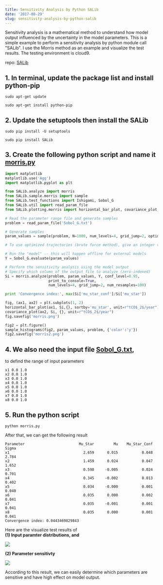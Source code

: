 ```yaml
---
title: Sensitivity Analysis by Python SALib
date: '2017-08-29'
slug: sensitivity-analysis-by-python-salib
---
```



Sensitivity analysis is a mathematical method to understand how model output influenced by the uncertainty in the model parameters. 
This is a simple example to perform a sensitivity analysis by python module call "SALib". 
I use the Morris method as an example and visualize the test results. 
The testing environment is cloud9. 

repo: [SALib](https://github.com/SALib/SALib)

## 1. In terminal, update the package list and install python-pip

```
sudo apt-get update 
```

```
sudo apt-get install python-pip
```

## 2. Update the setuptools then install the SALib 

```
sudo pip install -U setuptools
```

```
sudo pip install SALib
```

## 3. Create the following python script and name it [morris.py](https://raw.githubusercontent.com/nanhung/c9.gsa/master/morris.py)

```python
import matplotlib
matplotlib.use('Agg')
import matplotlib.pyplot as plt

from SALib.analyze import morris
from SALib.sample.morris import sample
from SALib.test_functions import Ishigami, Sobol_G
from SALib.util import read_param_file
from SALib.plotting.morris import horizontal_bar_plot, covariance_plot, sample_histograms

# Read the parameter range file and generate samples
problem = read_param_file('Sobol_G.txt')

# Generate samples
param_values = sample(problem, N=1000, num_levels=4, grid_jump=2, optimal_trajectories=None)

# To use optimized trajectories (brute force method), give an integer value for optimal_trajectories

# Run the "model" -- this will happen offline for external models
Y = Sobol_G.evaluate(param_values)

# Perform the sensitivity analysis using the model output
# Specify which column of the output file to analyze (zero-indexed)
Si = morris.analyze(problem, param_values, Y, conf_level=0.95, 
                    print_to_console=True,
                    num_levels=4, grid_jump=2, num_resamples=100)

print 'Convergence index:', max(Si['mu_star_conf']/Si['mu_star'])

fig, (ax1, ax2) = plt.subplots(1, 2)
horizontal_bar_plot(ax1, Si,{}, sortby='mu_star', unit=r"tCO$_2$/year")
covariance_plot(ax2, Si, {}, unit=r"tCO$_2$/year")
fig.savefig('morris.png')

fig2 = plt.figure()
sample_histograms(fig2, param_values, problem, {'color':'y'})
fig2.savefig('morris2.png')
```

## 4. We also need the input file [Sobol_G.txt](https://raw.githubusercontent.com/nanhung/c9.gsa/master/Sobol_G.txt),
to defind the range of input parameters

```
x1 0.0 1.0
x2 0.0 1.0
x3 0.0 1.0
x4 0.0 1.0
x5 0.0 1.0
x6 0.0 1.0
x7 0.0 1.0
x8 0.0 1.0
```

## 5. Run the python script

```
python morris.py
```

After that, we can get the following result

```
Parameter                         Mu_Star         Mu    Mu_Star_Conf      Sigma
x1                                  2.659      0.015           0.048      2.784
x2                                  1.459      0.024           0.047      1.652
x3                                  0.598     -0.005           0.024      0.701
x4                                  0.345     -0.002           0.013      0.402
x5                                  0.034     -0.000           0.001      0.040
x6                                  0.035      0.000           0.002      0.041
x7                                  0.035     -0.001           0.001      0.041
x8                                  0.035      0.000           0.001      0.041
Convergence index: 0.0443469829843
```

Here are the visualize test results of  
**(1) Input paramter distributions, and**

![](https://i.imgur.com/Ho8vTE2.png)

**(2) Parameter sensitivty**  

![](https://i.imgur.com/E0wH2uG.png)

According to this result, we can easily determine which parameters are sensitive and have high effect on model output.